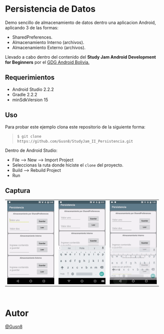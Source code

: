Persistencia de Datos
===

Demo sencillo de almacenamiento de datos dentro una aplicacion Android, aplicando 3 de las formas:
* SharedPreferences.
* Almacenamiento Interno (archivos).
* Almacenamiento Externo (archivos).

Llevado a cabo dentro del contenido del **Study Jam Android Development for Beginners** por el [GDG Android Bolivia.](http://www.gdg.androidbolivia.com/)


Requerimientos
------------

  * Android Studio 2.2.2
  * Gradle 2.2.2
  * minSdkVersion 15


Uso
---------
Para probar este ejemplo clona este repositorio de la siguiente forma:
>
>     $ git clone https://github.com/Gusn8/StudyJam_II_Persistencia.git

Dentro de Android Studio:

* File --> New --> Import Project 
* Seleccionas la ruta donde hiciste el `clone` del proyecto.
* Build --> Rebuild Project
* Run 

Captura
---------

<div align="center">
    <center>
        <table border="0">
            <tr>
                <td>
                    <img src="/img/captura1.gif" width="300">
                </td>
                <td>
                    <img src="/img/captura2.gif" width="300">
                </td>
                <td>
                    <img src="/img/captura3.gif" width="300">
                </td>
            </tr>
        </table>
    </center>
</div>
<br>

Autor
===
<a href="http://www.miramicodigo.com" target="_blank">@Gusn8</a>
